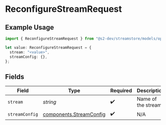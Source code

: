 # ReconfigureStreamRequest

## Example Usage

```typescript
import { ReconfigureStreamRequest } from "@s2-dev/streamstore/models/operations";

let value: ReconfigureStreamRequest = {
  stream: "<value>",
  streamConfig: {},
};
```

## Fields

| Field                                                              | Type                                                               | Required                                                           | Description                                                        |
| ------------------------------------------------------------------ | ------------------------------------------------------------------ | ------------------------------------------------------------------ | ------------------------------------------------------------------ |
| `stream`                                                           | *string*                                                           | :heavy_check_mark:                                                 | Name of the stream.                                                |
| `streamConfig`                                                     | [components.StreamConfig](../../models/components/streamconfig.md) | :heavy_check_mark:                                                 | N/A                                                                |